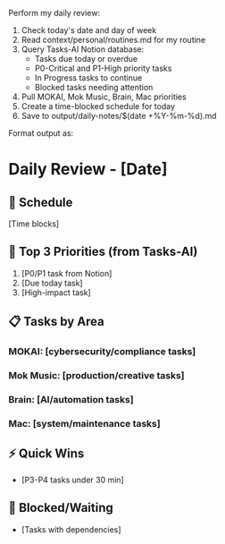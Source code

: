 Perform my daily review:

1. Check today's date and day of week
2. Read context/personal/routines.md for my routine
3. Query Tasks-AI Notion database:
   - Tasks due today or overdue
   - P0-Critical and P1-High priority tasks
   - In Progress tasks to continue
   - Blocked tasks needing attention
4. Pull MOKAI, Mok Music, Brain, Mac priorities
5. Create a time-blocked schedule for today
6. Save to output/daily-notes/$(date +%Y-%m-%d).md

Format output as:
# Daily Review - [Date]

## 📅 Schedule
[Time blocks]

## 🎯 Top 3 Priorities (from Tasks-AI)
1. [P0/P1 task from Notion]
2. [Due today task]
3. [High-impact task]

## 📋 Tasks by Area
### MOKAI: [cybersecurity/compliance tasks]
### Mok Music: [production/creative tasks]
### Brain: [AI/automation tasks]
### Mac: [system/maintenance tasks]

## ⚡ Quick Wins
- [P3-P4 tasks under 30 min]

## 🚧 Blocked/Waiting
- [Tasks with dependencies]